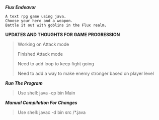 ***Flux Endeavor***
```
A text rpg game using java.
Choose your hero and a weapon.
Battle it out with goblins in the Flux realm.
```

__UPDATES AND THOUGHTS FOR GAME PROGRESSION__

> Working on Attack mode
> 
> Finished Attack mode
> 
> Need to add loop to keep fight going
> 
> Need to add a way to make enemy stronger based on player level

***Run The Program***

> Use shell: java -cp bin Main
>
> 
***Manual Compilation For Changes***
> Use shell: javac -d bin src /*.java










   
